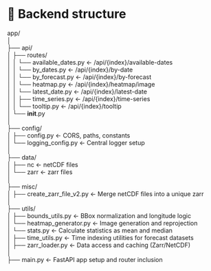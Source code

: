 # 📁 Backend structure

app/       
│     
├── api/       
│   ├── routes/    
│   │   └── available_dates.py  ← /api/{index}/available-dates    
│   │   └── by_dates.py         ← /api/{index}/by-date    
│   │   └── by_forecast.py      ← /api/{index}/by-forecast    
│   │   └── heatmap.py          ← /api/{index}/heatmap/image     
│   │   └── latest_date.py      ← /api/{index}/latest-date        
│   │   ├── time_series.py      ← /api/{index}/time-series     
│   │   └── tooltip.py          ← /api/{index}/tooltip      
│   └── __init__.py      
│      
├── config/  
│   ├── config.py               ← CORS, paths, constants     
│   └── logging_config.py       ← Central logger setup    
│    
├── data/  
│   ├── nc                      ← netCDF files    
│   └── zarr                    ← zarr files    
│   
├── misc/     
│   ├── create_zarr_file_v2.py  ← Merge netCDF files into a unique zarr   
│    
├── utils/     
│   ├── bounds_utils.py         ← BBox normalization and longitude logic       
│   └── heatmap_generator.py    ← Image generation and reprojection     
│   └── stats.py                ← Calculate statistics as mean and median        
│   ├── time_utils.py           ← Time indexing utilities for forecast datasets    
│   ├── zarr_loader.py          ← Data access and caching (Zarr/NetCDF)     
│      
├── main.py                     ← FastAPI app setup and router inclusion     
   